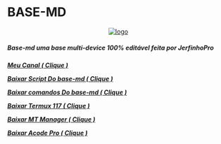 # BASE-MD

<p align="center">
<a href="https://ibb.co/hsVVn7Z"><img src="https://telegra.ph/file/364646f2ec7f875ad9d44.jpg" alt="logo" border="0"></a>

<h5>
Base-md uma base multi-device 100% editável
feita por JerfinhoPro
</h5>
<h5>

[Meu Canal ( Clique )](https://youtube.com/channel/UC6Nvd3QgM0j1_ebNF4OC84g)
           
[Baixar Script Do base-md ( Clique )](https://www.mediafire.com/download/pgo32wg5b04bagi)

[Baixar comandos Do base-md ( Clique )](https://www.mediafire.com/download/lq9ffq4jnmh5xl8)

[Baixar Termux 117 ( Clique )](https://www.mediafire.com/download/cp2pfgs8w5rgpl7)

[Baixar MT Manager ( Clique )](https://www.mediafire.com/file/0vm0v0qcfvjq2u6/MT+Manager_2.10.4-beta.apk/file)

[Baixar Acode Pro ( Clique )](https://www.mediafire.com/file/39o3dijk4tqyk2f/Acode_base.apk/file)

</h5>
